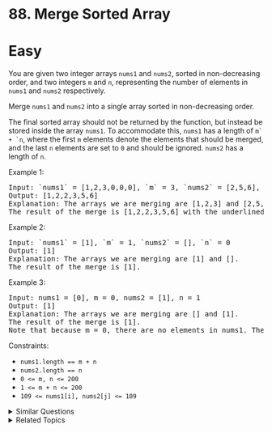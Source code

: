 # 88. Merge Sorted Array

# Easy

You are given two integer arrays `nums1` and `nums2`, sorted in non-decreasing order, and two integers `m` and `n`, representing the number of elements in `nums1` and `nums2` respectively.

Merge `nums1` and `nums2` into a single array sorted in non-decreasing order.

The final sorted array should not be returned by the function, but instead be stored inside the array `nums1`. To accommodate this, `nums1` has a length of `` m` + `n ``, where the first `m` elements denote the elements that should be merged, and the last `n` elements are set to `0` and should be ignored. `nums2` has a length of `n`.

Example 1:

<pre>
Input: `nums1` = [1,2,3,0,0,0], `m` = 3, `nums2` = [2,5,6], `n` = 3
Output: [1,2,2,3,5,6]
Explanation: The arrays we are merging are [1,2,3] and [2,5,6].
The result of the merge is [1,2,2,3,5,6] with the underlined elements coming from `nums1`.
</pre>

Example 2:

<pre>
Input: `nums1` = [1], `m` = 1, `nums2` = [], `n` = 0
Output: [1]
Explanation: The arrays we are merging are [1] and [].
The result of the merge is [1].
</pre>

Example 3:

<pre>
Input: nums1 = [0], m = 0, nums2 = [1], n = 1
Output: [1]
Explanation: The arrays we are merging are [] and [1].
The result of the merge is [1].
Note that because m = 0, there are no elements in nums1. The 0 is only there to ensure the merge result can fit in nums1.
</pre>

Constraints:

-   `nums1.length == m + n`
-   `nums2.length == n`
-   `0 <= m, n <= 200`
-   `1 <= m + n <= 200`
-   `109 <= nums1[i], nums2[j] <= 109`

<details>
<summary> Similar Questions </summary>

-   `Merge Two Sorted Lists - Easy`
-   `Squares of a Sorted Array - Easy`
-   `Interval List Intersections - Medium`
-   `Take K of Each Character From Left and Right - Medium`

</details>

<details>
<summary> Related Topics </summary>

-   `Array`
-   `Two Pointer`
-   `Sorting`

</details>
